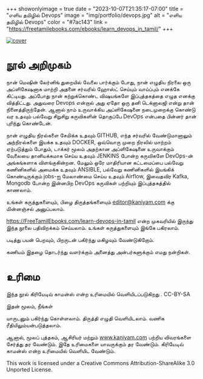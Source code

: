 +++
showonlyimage = true
date = "2023-10-07T21:35:17-07:00"
title = "எளிய தமிழில் Devops"
image = "img/portfolio/devops.jpg"
alt = "எளிய தமிழில் Devops"
color = "#7ac143"
link = "https://freetamilebooks.com/ebooks/learn_devops_in_tamil/"
+++


<!--more-->


[![cover](/img/portfolio/devops-small.jpg)](https://freetamilebooks.com/ebooks/learn_devops_in_tamil/)



# நூல் அறிமுகம்

நான் மெஷின் லேர்னிங் துறையில் வேலை பார்க்கும் போது, நான் எழுதிய நிரலை ஒரு அப்ளிகேஷனாக மாற்றி அதனை சர்வரில் ஹோஸ்ட் செய்யும் வாய்ப்பும் எனக்கே கிட்டியது. அப்போது நான் கற்றுக்கொண்ட விஷயங்களே இப்புத்தகத்தை எழுத எனக்கு வித்திட்டது. அதுவரை Devops என்றால் அது ஏதோ ஒரு தனி டெக்னாலஜி என்று தான் நினைத்திருந்தேன். ஆனால் நாம் உருவாக்கிய அப்ளிகேஷனை நடைமுறைக்கு கொண்டு வர உதவும் பல்வேறு சிறுசிறு கருவிகளின் தொகுப்பே DevOps என்பதை பின்னர் தான் புரிந்து கொண்டேன்.  
 
நான் எழுதிய நிரல்களை சேமிக்க உதவும் GITHUB, எந்த சர்வரில் வேண்டுமானாலும் அந்நிரல்களை இயக்க உதவும் DOCKER, ஒவ்வொரு முறை நிரலில் மாற்றம் ஏற்படுத்தும் போதும், டாக்கர் மூலம் அதற்கான அப்ளிகேஷனை உருவாக்கும் வேலையை தானியக்கமாக செய்ய உதவும் JENKINS போன்ற கருவிகளே DevOps-ன் அங்கங்களாக விளங்குகின்றன. மேலும் ஒரே மாதிரியான கட்டமைப்பை பல்வேறு கணினிகளில் அமைக்க உதவும் ANSIBLE, பல்வேறு கணினிகளில் இயங்கிக் கொண்டிருக்கும் jobs-ஐ மேலாண்மை செய்ய உதவும் Airflow, இவைதவிர Kafka, Mongodb போன்ற இன்னபிற DevOps கருவிகள் பற்றியும் இப்புத்தகத்தில் காணலாம்.

உங்கள் கருத்துகளையும், பிழை திருத்தங்களையும் editor@kaniyam.com க்கு மின்னஞ்சல் அனுப்பலாம்.

https://FreeTamilEbooks.com/learn-devops-in-tamil என்ற முகவரியில் இருந்து இந்த நூலை பதிவிறக்கம் செய்யலாம். உங்கள் கருத்துகளையும் இங்கே பகிரலாம். 

படித்து பயன் பெறவும், பிறருடன் பகிர்ந்து மகிழவும் வேண்டுகிறோம்.

கணியம் இதழை தொடர்ந்து வளர்க்கும் அனைத்து அன்பர்களுக்கும் எமது நன்றிகள்.



# உரிமை
இந்த நூல் கிரியேடிவ் காமன்ஸ் என்ற உரிமையில் வெளியிடப்படுகிறது . CC-BY-SA 

இதன் மூலம், நீங்கள்

யாருடனும் பகிர்ந்து கொள்ளலாம்.
திருத்தி எழுதி வெளியிடலாம்.
வணிக ரீதியிலும்யன்படுத்தலாம்.

ஆனால், மூலப் புத்தகம், ஆசிரியர் மற்றும் www.kaniyam.com பற்றிய விவரங்களை சேர்த்து தர வேண்டும். இதே உரிமைகளை யாவருக்கும் தர வேண்டும். கிரியேடிவ் காமன்ஸ் என்ற உரிமையில் வெளியிட வேண்டும்.

This work is licensed under a Creative Commons Attribution-ShareAlike 3.0 Unported License. 
